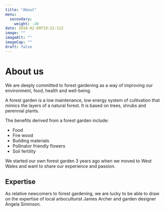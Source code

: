 ```yaml
---
title: "About"
menu: 
  secondary:
    weight: -20
date: 2018-02-09T19:21:11Z
image: ""
imageAlt: ""
imageCap: ""
draft: false
---
```


# About us

We are deeply committed to forest gardening as a way of improving our environment, food, health and well-being.

A forest garden is a low maintenance, low energy system of cultivation that mimics the layers of a natural forest. It is based on trees, shrubs and perennial plants.

The benefits derived from a forest garden include:

* Food
* Fire wood
* Building materials
* Pollinator friendly flowers
* Soil fertility

We started our own forest garden 3 years ago when we moved to West Wales and want to share our experience and passion.

## Expertise

As relative newcomers to forest gardening, we are lucky to be able to draw on the expertise of local arboculturist James Archer and garden designer Angela Siminson.
